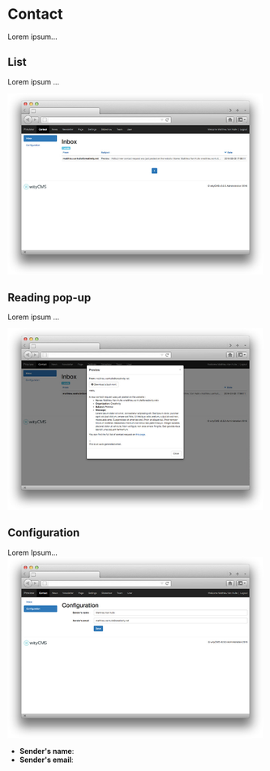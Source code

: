 # Contact

Lorem ipsum...

## List

Lorem ipsum ...

![](contact-01.jpg)
## Reading pop-up

Lorem ipsum ...

![](contact-02.jpg)
## Configuration 

Lorem Ipsum...
![](contact-03.jpg)

* **Sender's name**:
* **Sender's email**:
